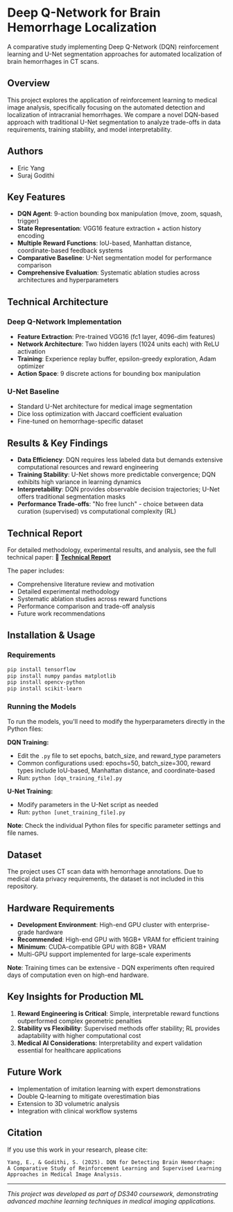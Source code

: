 # Deep Q-Network for Brain Hemorrhage Localization

A comparative study implementing Deep Q-Network (DQN) reinforcement learning and U-Net segmentation approaches for automated localization of brain hemorrhages in CT scans.

## Overview

This project explores the application of reinforcement learning to medical image analysis, specifically focusing on the automated detection and localization of intracranial hemorrhages. We compare a novel DQN-based approach with traditional U-Net segmentation to analyze trade-offs in data requirements, training stability, and model interpretability.

## Authors
- Eric Yang
- Suraj Godithi

## Key Features

- **DQN Agent**: 9-action bounding box manipulation (move, zoom, squash, trigger)
- **State Representation**: VGG16 feature extraction + action history encoding
- **Multiple Reward Functions**: IoU-based, Manhattan distance, coordinate-based feedback systems
- **Comparative Baseline**: U-Net segmentation model for performance comparison
- **Comprehensive Evaluation**: Systematic ablation studies across architectures and hyperparameters

## Technical Architecture

### Deep Q-Network Implementation
- **Feature Extraction**: Pre-trained VGG16 (fc1 layer, 4096-dim features)
- **Network Architecture**: Two hidden layers (1024 units each) with ReLU activation
- **Training**: Experience replay buffer, epsilon-greedy exploration, Adam optimizer
- **Action Space**: 9 discrete actions for bounding box manipulation

### U-Net Baseline
- Standard U-Net architecture for medical image segmentation
- Dice loss optimization with Jaccard coefficient evaluation
- Fine-tuned on hemorrhage-specific dataset

## Results & Key Findings

- **Data Efficiency**: DQN requires less labeled data but demands extensive computational resources and reward engineering
- **Training Stability**: U-Net shows more predictable convergence; DQN exhibits high variance in learning dynamics
- **Interpretability**: DQN provides observable decision trajectories; U-Net offers traditional segmentation masks
- **Performance Trade-offs**: "No free lunch" - choice between data curation (supervised) vs computational complexity (RL)

## Technical Report

For detailed methodology, experimental results, and analysis, see the full technical paper:
📄 **[Technical Report](docs/DQN_Brain_Hemorrhage_Localization.pdf)**

The paper includes:
- Comprehensive literature review and motivation
- Detailed experimental methodology
- Systematic ablation studies across reward functions
- Performance comparison and trade-off analysis
- Future work recommendations

## Installation & Usage

### Requirements
```bash
pip install tensorflow
pip install numpy pandas matplotlib
pip install opencv-python
pip install scikit-learn
```

### Running the Models

To run the models, you'll need to modify the hyperparameters directly in the Python files:

**DQN Training:**
- Edit the `.py` file to set epochs, batch_size, and reward_type parameters
- Common configurations used: epochs=50, batch_size=300, reward types include IoU-based, Manhattan distance, and coordinate-based
- Run: `python [dqn_training_file].py`

**U-Net Training:**
- Modify parameters in the U-Net script as needed
- Run: `python [unet_training_file].py`

**Note**: Check the individual Python files for specific parameter settings and file names.

## Dataset

The project uses CT scan data with hemorrhage annotations. Due to medical data privacy requirements, the dataset is not included in this repository.

## Hardware Requirements

- **Development Environment**: High-end GPU cluster with enterprise-grade hardware
- **Recommended**: High-end GPU with 16GB+ VRAM for efficient training  
- **Minimum**: CUDA-compatible GPU with 8GB+ VRAM
- Multi-GPU support implemented for large-scale experiments

**Note**: Training times can be extensive - DQN experiments often required days of computation even on high-end hardware.

## Key Insights for Production ML

1. **Reward Engineering is Critical**: Simple, interpretable reward functions outperformed complex geometric penalties
2. **Stability vs Flexibility**: Supervised methods offer stability; RL provides adaptability with higher computational cost
3. **Medical AI Considerations**: Interpretability and expert validation essential for healthcare applications

## Future Work

- Implementation of imitation learning with expert demonstrations
- Double Q-learning to mitigate overestimation bias
- Extension to 3D volumetric analysis
- Integration with clinical workflow systems

## Citation

If you use this work in your research, please cite:
```
Yang, E., & Godithi, S. (2025). DQN for Detecting Brain Hemorrhage: 
A Comparative Study of Reinforcement Learning and Supervised Learning 
Approaches in Medical Image Analysis.
```

---

*This project was developed as part of DS340 coursework, demonstrating advanced machine learning techniques in medical imaging applications.*
